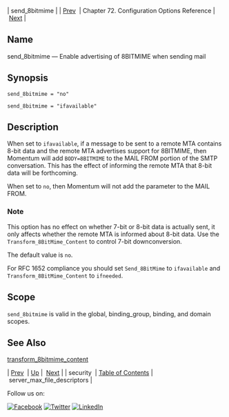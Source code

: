 | send_8bitmime |
| [Prev](conf.ref.security.php)  | Chapter 72. Configuration Options Reference |  [Next](conf.ref.server_max_file_descriptors.php) |

<a name="conf.ref.send_8bitmime"></a>
## Name

send_8bitmime — Enable advertising of 8BITMIME when sending mail

## Synopsis

`send_8bitmime = "no"`

`send_8bitmime = "ifavailable"`

<a name="idp26493968"></a>
## Description

When set to `ifavailable`, if a message to be sent to a remote MTA contains 8-bit data and the remote MTA advertises support for 8BITMIME, then Momentum will add `BODY=8BITMIME` to the MAIL FROM portion of the SMTP conversation. This has the effect of informing the remote MTA that 8-bit data will be forthcoming.

When set to `no`, then Momentum will not add the parameter to the MAIL FROM.

### Note

This option has no effect on whether 7-bit or 8-bit data is actually sent, it only affects whether the remote MTA is informed about 8-bit data. Use the `Transform_8BitMime_Content` to control 7-bit downconversion.

The default value is `no`.

For RFC 1652 compliance you should set `Send_8BitMime` to `ifavailable` and `Transform_8BitMime_Content` to `ifneeded`.

<a name="idp26502656"></a>
## Scope

`send_8bitmime` is valid in the global, binding_group, binding, and domain scopes.

<a name="idp26504960"></a>
## See Also

[transform_8bitmime_content](conf.ref.transform_8bitmime_content.php "transform_8bitmime_content")

| [Prev](conf.ref.security.php)  | [Up](config.options.ref.php) |  [Next](conf.ref.server_max_file_descriptors.php) |
| security  | [Table of Contents](index.php) |  server_max_file_descriptors |

Follow us on:

[![Facebook](https://support.messagesystems.com/images/icon-facebook.png)](http://www.facebook.com/messagesystems) [![Twitter](https://support.messagesystems.com/images/icon-twitter.png)](http://twitter.com/#!/MessageSystems) [![LinkedIn](https://support.messagesystems.com/images/icon-linkedin.png)](http://www.linkedin.com/company/message-systems)